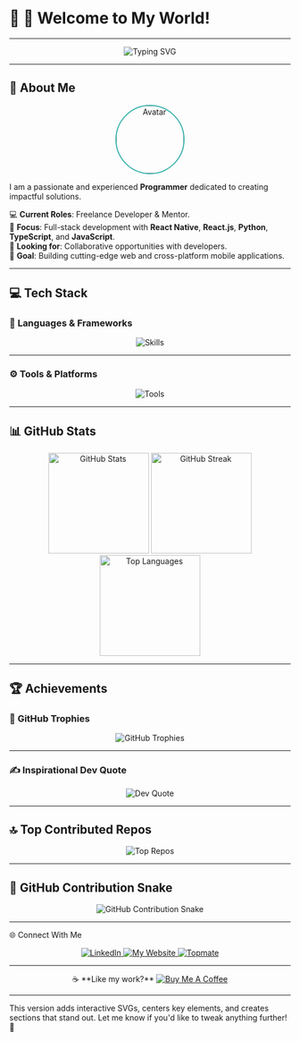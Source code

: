 # 🌟 **👋 Welcome to My World!**  

---

<div align="center">
  <img src="https://readme-typing-svg.herokuapp.com?font=Fira+Code&size=22&pause=1000&color=00F76F&background=000000&center=true&vCenter=true&width=450&lines=Full-Stack+Developer+%F0%9F%92%BB;MERN+Stack+%F0%9F%93%96;Freelace+Developer+%E2%9C%94%EF%B8%8F" alt="Typing SVG">
</div>

---

## 💫 **About Me**  
<div align="center">
  <img src="https://github.com/mr-robot-abhi/portfolio/blob/main/public/avatar.png" alt="Avatar" width="120" style="border-radius: 50%; border: 2px solid #38B2AC;"/>
</div>

I am a passionate and experienced **Programmer** dedicated to creating impactful solutions.  

💻 **Current Roles**: Freelance Developer & Mentor.  
📱 **Focus**: Full-stack development with **React Native**, **React.js**, **Python**, **TypeScript**, and **JavaScript**.  
🤝 **Looking for**: Collaborative opportunities with developers.  
🌟 **Goal**: Building cutting-edge web and cross-platform mobile applications.  

---

## 💻 **Tech Stack**  
### 🚀 **Languages & Frameworks**  
<div align="center">
  <img src="https://skillicons.dev/icons?i=ts,python,react,nodejs,django,nextjs,flutter,mongodb&theme=light" alt="Skills" />
</div>

---

### ⚙️ **Tools & Platforms**  
<div align="center">
  <img src="https://skillicons.dev/icons?i=github,docker,aws,postgres,figma,androidstudio,vercel" alt="Tools" />
</div>

---

## 📊 **GitHub Stats**  

<div align="center">
  <img src="https://github-readme-stats.vercel.app/api?username=mr-robot-abhi&theme=tokyonight&hide_border=false&include_all_commits=true&count_private=true" alt="GitHub Stats" height="180px" />
  <img src="https://github-readme-streak-stats.herokuapp.com/?user=mr-robot-abhi&theme=tokyonight&hide_border=false" alt="GitHub Streak" height="180px" />
  <img src="https://github-readme-stats.vercel.app/api/top-langs/?username=mr-robot-abhi&theme=tokyonight&hide_border=false&layout=compact" alt="Top Languages" height="180px" />
</div>

---

## 🏆 **Achievements**  

### 🏅 **GitHub Trophies**  
<div align="center">
  <img src="https://github-profile-trophy.vercel.app/?username=mr-robot-abhi&theme=onedark&no-frame=false&no-bg=false&margin-w=4" alt="GitHub Trophies" />
</div>

---

### ✍️ **Inspirational Dev Quote**  
<div align="center">
  <img src="https://quotes-github-readme.vercel.app/api?type=horizontal&theme=tokyonight" alt="Dev Quote" />
</div>

---

## 🔝 **Top Contributed Repos**  
<div align="center">
  <img src="https://github-contributor-stats.vercel.app/api?username=mr-robot-abhi&limit=5&theme=tokyonight&combine_all_yearly_contributions=true" alt="Top Repos" />
</div>

---

## 🐍 **GitHub Contribution Snake**  
<div align="center">
  <img src="https://github.com/mr-robot-abhi/portfolio/blob/main/public/github-user-contribution.svg" alt="GitHub Contribution Snake" />
</div>

---

🌐 Connect With Me
<div align="center"> <a href="https://linkedin.com/in/mr-robot-abhi"> <img src="https://img.shields.io/badge/LinkedIn-%230077B5.svg?style=for-the-badge&logo=linkedin&logoColor=white" alt="LinkedIn" /> </a> <a href="https://mr-robot-abhi.netlify.app/"> <img src="https://img.shields.io/badge/My%20Website-%23282C34.svg?style=for-the-badge&logo=google-chrome&logoColor=%2361DAFB" alt="My Website" /> </a> <a href="https://topmate.io/abhishek_math"> <img src="https://img.shields.io/badge/Topmate-%23FF6F00.svg?style=for-the-badge&logo=firefox-browser&logoColor=white" alt="Topmate" /> </a> </div>

---

<div align="center">
☕ **Like my work?**  
<a href="https://buymeacoffee.com/mr.robot.abhi">
  <img src="https://img.shields.io/badge/Buy%20Me%20A-Coffee-orange?style=flat&logo=buy-me-a-coffee" alt="Buy Me A Coffee" />
</a>
</div>

--- 

This version adds interactive SVGs, centers key elements, and creates sections that stand out. Let me know if you'd like to tweak anything further! 🚀
